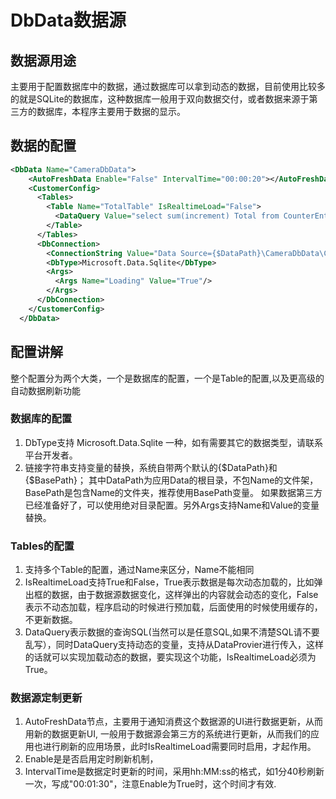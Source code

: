 # DbData数据源

## 数据源用途
主要用于配置数据库中的数据，通过数据库可以拿到动态的数据，目前使用比较多的就是SQLite的数据库，这种数据库一般用于双向数据交付，或者数据来源于第三方的数据库，本程序主要用于数据的显示。

## 数据的配置

```xml
<DbData Name="CameraDbData">
    <AutoFreshData Enable="False" IntervalTime="00:00:20"></AutoFreshData>
    <CustomerConfig>
      <Tables>
        <Table Name="TotalTable" IsRealtimeLoad="False">
          <DataQuery Value="select sum(increment) Total from CounterEntity"></DataQuery>
        </Table>
      </Tables>
      <DbConnection>
        <ConnectionString Value="Data Source={$DataPath}\CameraDbData\CameraData.db"></ConnectionString>
        <DbType>Microsoft.Data.Sqlite</DbType>
        <Args>
          <Args Name="Loading" Value="True"/>
        </Args>
      </DbConnection>
    </CustomerConfig>
  </DbData>
```

## 配置讲解

整个配置分为两个大类，一个是数据库的配置，一个是Table的配置,以及更高级的自动数据刷新功能
### 数据库的配置
1.  DbType支持 Microsoft.Data.Sqlite 一种，如有需要其它的数据类型，请联系平台开发者。
2. 链接字符串支持变量的替换，系统自带两个默认的{$DataPath}和{$BasePath}； 其中DataPath为应用Data的根目录，不包Name的文件架，BasePath是包含Name的文件夹，推荐使用BasePath变量。 如果数据第三方已经准备好了，可以使用绝对目录配置。另外Args支持Name和Value的变量替换。
### Tables的配置
1. 支持多个Table的配置，通过Name来区分，Name不能相同
2. IsRealtimeLoad支持True和False，True表示数据是每次动态加载的，比如弹出框的数据，由于数据源数据变化，这样弹出的内容就会动态的变化，False表示不动态加载，程序启动的时候进行预加载，后面使用的时候使用缓存的，不更新数据。
3. DataQuery表示数据的查询SQL(当然可以是任意SQL,如果不清楚SQL请不要乱写），同时DataQuery支持动态的变量，支持从DataProvier进行传入，这样的话就可以实现加载动态的数据，要实现这个功能，IsRealtimeLoad必须为True。

### 数据源定制更新
1. AutoFreshData节点，主要用于通知消费这个数据源的UI进行数据更新，从而用新的数据更新UI, 一般用于数据源会第三方的系统进行更新，从而我们的应用也进行刷新的应用场景，此时IsRealtimeLoad需要同时启用，才起作用。
2. Enable是是否启用定时刷新机制，
3. IntervalTime是数据定时更新的时间，采用hh:MM:ss的格式，如1分40秒刷新一次，写成"00:01:30"，注意Enable为True时，这个时间才有效.

